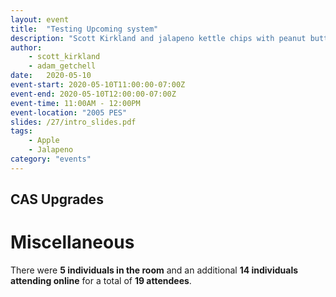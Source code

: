 ```yaml
---
layout: event
title:  "Testing Upcoming system"
description: "Scott Kirkland and jalapeno kettle chips with peanut butter and jelly."
author:
    - scott_kirkland
    - adam_getchell
date:   2020-05-10
event-start: 2020-05-10T11:00:00-07:00Z
event-end: 2020-05-10T12:00:00-07:00Z
event-time: 11:00AM - 12:00PM
event-location: "2005 PES"
slides: /27/intro_slides.pdf
tags:
    - Apple
    - Jalapeno
category: "events"
---
```




## CAS Upgrades

Miscellaneous
=
There were **5 individuals in the room** and an additional **14 individuals attending online** for a total of **19 attendees**.

